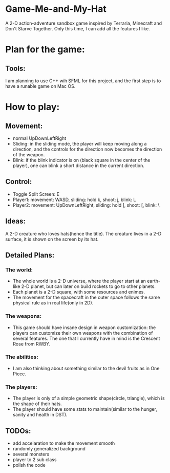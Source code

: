 # Game-Me-and-My-Hat
A 2-D action-adventure sandbox game inspired by Terraria, Minecraft and Don't Starve Together. Only this time, I can add all the features I like.

# Plan for the game:
## Tools:
I am planning to use C++ wih SFML for this project, and the first step is to have a runable game on Mac OS.

# How to play:
## Movement: 
- normal UpDownLeftRight
- Sliding: in the sliding mode, the player will keep moving along a direction, and the controls for the direction now becomes the direction of the weapon.
- Blink: if the blink indicator is on (black square in the center of the player), one can blink a short distance in the current direction.

## Control:
- Toggle Split Screen: E
- Player1: movement: WASD, sliding: hold k, shoot: j, blink: L
- Player2: movement: UpDownLeftRight, sliding: hold ], shoot: [, blink: \

## Ideas:
A 2-D creature who loves hats(hence the title). The creature lives in a 2-D surface, it is shown on the screen by its hat. 

## Detailed Plans: 
### The world:
- The whole world is a 2-D universe, where the player start at an earth-like 2-D planet, but can later on build rockets to go to other planets.
- Each planet is a 2-D square, with some resources and enimes. 
- The movement for the spacecraft in the outer space follows the same physical rule as in real life(only in 2D). 
### The weapons:
- This game should have insane design in weapon customization: the players can customize their own weapons with the combination of several features. The one that I currently have in mind is the Crescent Rose from RWBY. 
### The abilities:
- I am also thinking about something similar to the devil fruits as in One Piece.
### The players:
- The player is only of a simple geometric shape(circle, triangle), which is the shape of their hats.
- The player should have some stats to maintain(similar to the hunger, sanity and health in DST).
### 

## TODOs:
- add accelaration to make the movement smooth
- randomly generalized background
- several monsters
- player to 2 sub class
- polish the code






